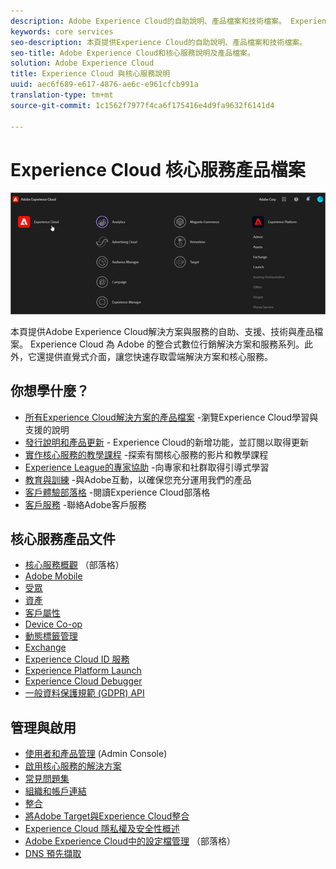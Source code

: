 ```yaml
---
description: Adobe Experience Cloud的自助說明、產品檔案和技術檔案。 Experience Cloud 為 Adobe 的整合式數位行銷解決方案和服務系列。
keywords: core services
seo-description: 本頁提供Experience Cloud的自助說明、產品檔案和技術檔案。
seo-title: Adobe Experience Cloud和核心服務說明及產品檔案。
solution: Adobe Experience Cloud
title: Experience Cloud 與核心服務說明
uuid: aec6f689-e617-4876-ae6c-e961cfcb991a
translation-type: tm+mt
source-git-commit: 1c1562f7977f4ca6f175416e4d9fa9632f6141d4

---
```



# Experience Cloud 核心服務產品檔案

![Experience Cloud](assets/cloud-pulldown.png)

本頁提供Adobe Experience Cloud解決方案與服務的自助、支援、技術與產品檔案。 Experience Cloud 為 Adobe 的整合式數位行銷解決方案和服務系列。此外，它還提供直覺式介面，讓您快速存取雲端解決方案和核心服務。

## 你想學什麼？

* [所有Experience Cloud解決方案的產品檔案](https://docs.adobe.com/content/help/en/experience-cloud/user-guides/home.html) -瀏覽Experience Cloud學習與支援的說明
* [發行說明和產品更新](https://docs.adobe.com/content/help/zh-Hant/release-notes/experience-cloud/current.html) - Experience Cloud的新增功能，並訂閱以取得更新
* [實作核心服務的教學課程](https://docs.adobe.com/content/help/en/core-services-learn/tutorials/overview.html) -探索有關核心服務的影片和教學課程
* [Experience League的專家協助](https://landing.adobe.com/experience-league/) -向專家和社群取得引導式學習
* [教育與訓練](https://helpx.adobe.com/learning.html?promoid=KAUDK) -與Adobe互動，以確保您充分運用我們的產品
* [客戶體驗部落格](https://theblog.adobe.com/customer-experience/) -閱讀Experience Cloud部落格
* [客戶服務](https://helpx.adobe.com/tw/contact/enterprise-support.ec.html) -聯絡Adobe客戶服務

## 核心服務產品文件

* [核心服務概觀](https://theblog.adobe.com/part-2-capturing-leveraging-consumer-behavior-adobe-marketing-cloud/) （部落格）
* [Adobe Mobile](https://docs.adobe.com/content/help/zh-Hant/mobile-services/using/home.html)
* [受眾](對象https://docs.adobe.com/content/help/zh-Hant/core-services/interface/audience-library.html)
* [資產](experience-cloud-assets/experience-cloud-assets.md)
* [客戶屬性](https://docs.adobe.com/content/help/zh-Hant/core-services/interface/customer-attributes/attributes.html)
* [Device Co-op](https://docs.adobe.com/content/help/zh-Hant/device-co-op/using/home.html)
* [動態標籤管理](https://docs.adobe.com/content/help/zh-Hant/dtm/using/dtm-home.html)
* [Exchange](https://experiencecloud.adobeexchange.com/)
* [Experience Cloud ID 服務](https://docs.adobe.com/content/help/zh-Hant/id-service/using/home.html)
* [Experience Platform Launch](https://docs.adobelaunch.com/)
* [Experience Cloud Debugger](https://docs.adobe.com/content/help/zh-Hant/debugger/using/experience-cloud-debugger.html)
* [一般資料保護規範 (GDPR) API](https://www.adobe.io/apis/experiencecloud/gdpr.html)

## 管理與啟用

* [使用者和產品管理](admin-getting-started/admin-getting-started.md) (Admin Console)
* [啟用核心服務的解決方案](core-services/core-services.md)
* [常見問題集](admin-getting-started/admin-getting-started.md)
* [組織和帳戶連結](admin-getting-started/organizations.md)
* [整合](marketing-cloud-integrations.md)
* [將Adobe Target與Experience Cloud整合](https://docs.adobe.com/content/help/zh-Hant/target/using/integrate/a4t/a4t.html)
* [Experience Cloud 隱私權及安全性概述](assets/Adobe-Marketing-Cloud-Privacy-and-Security-Overview.pdf)
* [Adobe Experience Cloud中的設定檔管理](https://theblog.adobe.com/profile-management-adobe-marketing-cloud-comes-together/) （部落格）
* [DNS 預先擷取](admin-getting-started/admin-getting-started.md#concept_6BC8C6856E3644F8956D7AD0A96383B7)
